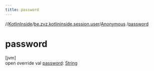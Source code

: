 ```yaml
---
title: password
---
```

//[KotlinInside](../../../index.html)/[be.zvz.kotlininside.session.user](../index.html)/[Anonymous](index.html)
/[password](password.html)

# password

[jvm]\
open override
val [password](password.html): [String](https://kotlinlang.org/api/latest/jvm/stdlib/kotlin/-string/index.html)




